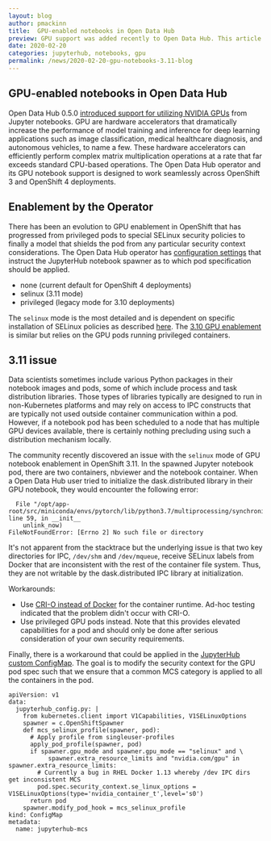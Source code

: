 ```yaml
---
layout: blog
author: pmackinn
title:  GPU-enabled notebooks in Open Data Hub
preview: GPU support was added recently to Open Data Hub. This article will go into a bit more detail about using this capability, including a known issue in OpenShift 3.11.
date: 2020-02-20
categories: jupyterhub, notebooks, gpu
permalink: /news/2020-02-20-gpu-notebooks-3.11-blog
---
```


GPU-enabled notebooks in Open Data Hub
------
Open Data Hub 0.5.0 [introduced support for utilizing NVIDIA GPUs](https://gitlab.com/opendatahub/opendatahub-operator/-/blob/v0.5.0/docs/enabling-gpu-aicoe-jupyterhub.adoc) from Jupyter notebooks. GPU are hardware accelerators that dramatically increase the performance of model training and inference for deep learning applications such as image classification, medical healthcare diagnosis, and autonomous vehicles, to name a few. These hardware accelerators can efficiently perform complex matrix multiplication operations at a rate that far exceeds standard CPU-based operations. The Open Data Hub operator and its GPU notebook support is designed to work seamlessly across OpenShift 3 and OpenShift 4 deployments.

Enablement by the Operator
------
There has been an evolution to GPU enablement in OpenShift that has progressed from privileged pods to special SELinux security policies to finally a model that shields the pod from any particular security context considerations. The Open Data Hub operator has [configuration settings](https://gitlab.com/opendatahub/opendatahub-operator/-/blob/v0.5.1/deploy/crds/opendatahub_v1alpha1_opendatahub_cr.yaml#L27) that instruct the JupyterHub notebook spawner as to which pod specification should be applied.

* none (current default for OpenShift 4 deployments)
* selinux (3.11 mode)
* privileged (legacy mode for 3.10 deployments)

The `selinux` mode is the most detailed and is dependent on specific installation of SELinux policies as described [here](https://github.com/zvonkok/origin-ci-gpu/blob/release-3.11/doc/How%20to%20use%20GPUs%20with%20DevicePlugin%20in%20OpenShift%203.11%20.pdf). The [3.10 GPU enablement](https://blog.openshift.com/how-to-use-gpus-with-deviceplugin-in-openshift-3-10/) is similar but relies on the GPU pods running privileged containers.

3.11 issue
------
Data scientists sometimes include various Python packages in their notebook images and pods, some of which include process and task distribution libraries. Those types of libraries typically are designed to run in non-Kubernetes platforms and may rely on access to IPC constructs that are typically not used outside container communication within a pod. However, if a notebook pod has been scheduled to a node that has multiple GPU devices available, there is certainly nothing precluding using such a distribution mechanism locally.

The community recently discovered an issue with the `selinux` mode of GPU notebook enablement in OpenShift 3.11. In the spawned Jupyter notebook pod, there are two containers, nbviewer and the notebook container. When a Open Data Hub user tried to initialize the dask.distributed library in their GPU notebook, they would encounter the following error:

```
  File "/opt/app-root/src/miniconda/envs/pytorch/lib/python3.7/multiprocessing/synchronize.py", line 59, in __init__
    unlink_now)
FileNotFoundError: [Errno 2] No such file or directory
```

It's not apparent from the stacktrace but the underlying issue is that two key directories for IPC, `/dev/shm` and `/dev/mqueue`, receive SELinux labels from Docker that are inconsistent with the rest of the container file system. Thus, they are not writable by the dask.distributed IPC library at initialization.

Workarounds:
* Use [CRI-O instead of Docker](https://docs.openshift.com/container-platform/3.11/crio/crio_runtime.html) for the container runtime. Ad-hoc testing indicated that the problem didn't occur with CRI-O.
* Use privileged GPU pods instead. Note that this provides elevated capabilities for a pod and should only be done after serious consideration of your own security requirements.

Finally, there is a workaround that could be applied in the [JupyterHub custom ConfigMap](https://gitlab.com/opendatahub/opendatahub-operator/-/tree/v0.5.1/roles/aicoe-jupyterhub#modifying-jupyterhub-server-behavior). The goal is to modify the security context for the GPU pod spec such that we ensure that a common MCS category is applied to all the containers in the pod.

```
apiVersion: v1
data:
  jupyterhub_config.py: |
    from kubernetes.client import V1Capabilities, V1SELinuxOptions
    spawner = c.OpenShiftSpawner
    def mcs_selinux_profile(spawner, pod):
      # Apply profile from singleuser-profiles
      apply_pod_profile(spawner, pod)
      if spawner.gpu_mode and spawner.gpu_mode == "selinux" and \
           spawner.extra_resource_limits and "nvidia.com/gpu" in spawner.extra_resource_limits:
        # Currently a bug in RHEL Docker 1.13 whereby /dev IPC dirs get inconsistent MCS
        pod.spec.security_context.se_linux_options = V1SELinuxOptions(type='nvidia_container_t',level='s0')
      return pod
    spawner.modify_pod_hook = mcs_selinux_profile
kind: ConfigMap
metadata:
  name: jupyterhub-mcs
```


